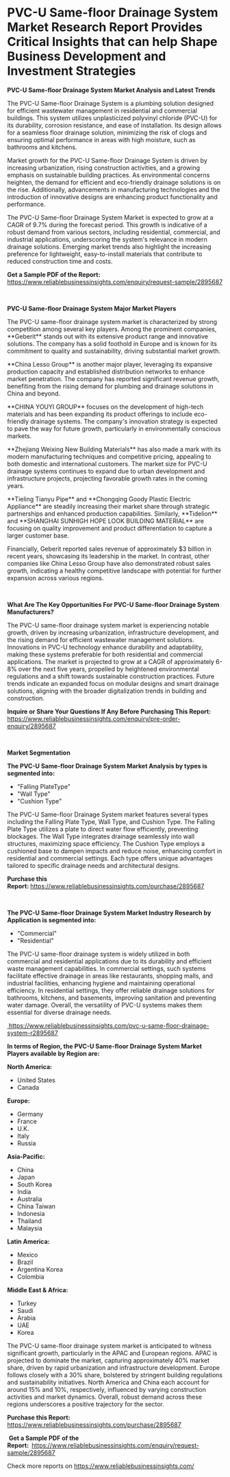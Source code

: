 <p><h1>PVC-U Same-floor Drainage System Market Research Report Provides Critical Insights that can help Shape Business Development and Investment Strategies</h1></p><p><strong>PVC-U Same-floor Drainage System Market Analysis and Latest Trends</strong></p>
<p><p>The PVC-U Same-floor Drainage System is a plumbing solution designed for efficient wastewater management in residential and commercial buildings. This system utilizes unplasticized polyvinyl chloride (PVC-U) for its durability, corrosion resistance, and ease of installation. Its design allows for a seamless floor drainage solution, minimizing the risk of clogs and ensuring optimal performance in areas with high moisture, such as bathrooms and kitchens.</p><p>Market growth for the PVC-U Same-floor Drainage System is driven by increasing urbanization, rising construction activities, and a growing emphasis on sustainable building practices. As environmental concerns heighten, the demand for efficient and eco-friendly drainage solutions is on the rise. Additionally, advancements in manufacturing technologies and the introduction of innovative designs are enhancing product functionality and performance.</p><p>The PVC-U Same-floor Drainage System Market is expected to grow at a CAGR of 9.7% during the forecast period. This growth is indicative of a robust demand from various sectors, including residential, commercial, and industrial applications, underscoring the system's relevance in modern drainage solutions. Emerging market trends also highlight the increasing preference for lightweight, easy-to-install materials that contribute to reduced construction time and costs.</p></p>
<p><strong>Get a Sample PDF of the Report:&nbsp;</strong> <a href="https://www.reliablebusinessinsights.com/enquiry/request-sample/2895687?utm_campaign=2774&utm_medium=2&utm_source=Github&utm_content=ia&utm_term=15032025&utm_id=pvc-u-same-floor-drainage-system">https://www.reliablebusinessinsights.com/enquiry/request-sample/2895687</a></p>
<p>&nbsp;</p>
<p><strong>PVC-U Same-floor Drainage System Major Market Players</strong></p>
<p><p>The PVC-U same-floor drainage system market is characterized by strong competition among several key players. Among the prominent companies, **Geberit** stands out with its extensive product range and innovative solutions. The company has a solid foothold in Europe and is known for its commitment to quality and sustainability, driving substantial market growth.</p><p>**China Lesso Group** is another major player, leveraging its expansive production capacity and established distribution networks to enhance market penetration. The company has reported significant revenue growth, benefiting from the rising demand for plumbing and drainage solutions in China and beyond.</p><p>**CHINA YOUYI GROUP** focuses on the development of high-tech materials and has been expanding its product offerings to include eco-friendly drainage systems. The company's innovation strategy is expected to pave the way for future growth, particularly in environmentally conscious markets.</p><p>**Zhejiang Weixing New Building Materials** has also made a mark with its modern manufacturing techniques and competitive pricing, appealing to both domestic and international customers. The market size for PVC-U drainage systems continues to expand due to urban development and infrastructure projects, projecting favorable growth rates in the coming years.</p><p>**Tieling Tianyu Pipe** and **Chongqing Goody Plastic Electric Appliance** are steadily increasing their market share through strategic partnerships and enhanced production capabilities. Similarly, **Tidelion** and **SHANGHAI SUNHIGH HOPE LOOK BUILDING MATERIAL** are focusing on quality improvement and product differentiation to capture a larger customer base.</p><p>Financially, Geberit reported sales revenue of approximately $3 billion in recent years, showcasing its leadership in the market. In contrast, other companies like China Lesso Group have also demonstrated robust sales growth, indicating a healthy competitive landscape with potential for further expansion across various regions.</p></p>
<p>&nbsp;</p>
<p><strong>What Are The Key Opportunities For PVC-U Same-floor Drainage System Manufacturers?</strong></p>
<p><p>The PVC-U same-floor drainage system market is experiencing notable growth, driven by increasing urbanization, infrastructure development, and the rising demand for efficient wastewater management solutions. Innovations in PVC-U technology enhance durability and adaptability, making these systems preferable for both residential and commercial applications. The market is projected to grow at a CAGR of approximately 6-8% over the next five years, propelled by heightened environmental regulations and a shift towards sustainable construction practices. Future trends indicate an expanded focus on modular designs and smart drainage solutions, aligning with the broader digitalization trends in building and construction.</p></p>
<p><strong>Inquire or Share Your Questions If Any Before Purchasing This Report:</strong> <a href="https://www.reliablebusinessinsights.com/enquiry/pre-order-enquiry/2895687?utm_campaign=2774&utm_medium=2&utm_source=Github&utm_content=ia&utm_term=15032025&utm_id=pvc-u-same-floor-drainage-system">https://www.reliablebusinessinsights.com/enquiry/pre-order-enquiry/2895687</a></p>
<p>&nbsp;</p>
<p><strong>Market Segmentation</strong></p>
<p><strong>The PVC-U Same-floor Drainage System Market Analysis by types is segmented into:</strong></p>
<p><ul><li>"Falling PlateType"</li><li>"Wall Type"</li><li>"Cushion Type"</li></ul></p>
<p><p>The PVC-U Same-floor Drainage System market features several types including the Falling Plate Type, Wall Type, and Cushion Type. The Falling Plate Type utilizes a plate to direct water flow efficiently, preventing blockages. The Wall Type integrates drainage seamlessly into wall structures, maximizing space efficiency. The Cushion Type employs a cushioned base to dampen impacts and reduce noise, enhancing comfort in residential and commercial settings. Each type offers unique advantages tailored to specific drainage needs and architectural designs.</p></p>
<p><strong>Purchase this Report:&nbsp;</strong><a href="https://www.reliablebusinessinsights.com/purchase/2895687?utm_campaign=2774&utm_medium=2&utm_source=Github&utm_content=ia&utm_term=15032025&utm_id=pvc-u-same-floor-drainage-system">https://www.reliablebusinessinsights.com/purchase/2895687</a></p>
<p>&nbsp;</p>
<p><strong>The PVC-U Same-floor Drainage System Market Industry Research by Application is segmented into:</strong></p>
<p><ul><li>"Commercial"</li><li>"Residential"</li></ul></p>
<p><p>The PVC-U same-floor drainage system is widely utilized in both commercial and residential applications due to its durability and efficient waste management capabilities. In commercial settings, such systems facilitate effective drainage in areas like restaurants, shopping malls, and industrial facilities, enhancing hygiene and maintaining operational efficiency. In residential settings, they offer reliable drainage solutions for bathrooms, kitchens, and basements, improving sanitation and preventing water damage. Overall, the versatility of PVC-U systems makes them essential for diverse drainage needs.</p></p>
<p><a href="https://www.reliablebusinessinsights.com/pvc-u-same-floor-drainage-system-r2895687?utm_campaign=2774&utm_medium=2&utm_source=Github&utm_content=ia&utm_term=15032025&utm_id=pvc-u-same-floor-drainage-system">&nbsp;https://www.reliablebusinessinsights.com/pvc-u-same-floor-drainage-system-r2895687</a></p>
<p><strong>In terms of Region, the PVC-U Same-floor Drainage System Market Players available by Region are:</strong></p>
<p>
    <p> <strong> North America: </strong>
        <ul>
            <li>United States</li>
            <li>Canada</li>
        </ul>
        </p> 
    <p> <strong> Europe: </strong>
        <ul>
            <li>Germany</li>
            <li>France</li>
            <li>U.K.</li>
            <li>Italy</li>
            <li>Russia</li>
        </ul>
        </p> 
    <p> <strong> Asia-Pacific: </strong>
        <ul>
            <li>China</li>
            <li>Japan</li>
            <li>South Korea</li>
            <li>India</li>
            <li>Australia</li>
            <li>China Taiwan</li>
            <li>Indonesia</li>
            <li>Thailand</li>
            <li>Malaysia</li>
        </ul>
        </p> 
    <p> <strong> Latin America: </strong>
        <ul>
            <li>Mexico</li>
            <li>Brazil</li>
            <li>Argentina Korea</li>
            <li>Colombia</li>
        </ul>
        </p> 
    <p> <strong> Middle East & Africa: </strong>
        <ul>
            <li>Turkey</li>
            <li>Saudi</li>
            <li>Arabia</li>
            <li>UAE</li>
            <li>Korea</li>
        </ul>
    </p>
    </p>
<p><p>The PVC-U same-floor drainage system market is anticipated to witness significant growth, particularly in the APAC and European regions. APAC is projected to dominate the market, capturing approximately 40% market share, driven by rapid urbanization and infrastructure development. Europe follows closely with a 30% share, bolstered by stringent building regulations and sustainability initiatives. North America and China each account for around 15% and 10%, respectively, influenced by varying construction activities and market dynamics. Overall, robust demand across these regions underscores a positive trajectory for the sector.</p></p>
<p><strong>Purchase this Report: </strong><a href="https://www.reliablebusinessinsights.com/purchase/2895687?utm_campaign=2774&utm_medium=2&utm_source=Github&utm_content=ia&utm_term=15032025&utm_id=pvc-u-same-floor-drainage-system">https://www.reliablebusinessinsights.com/purchase/2895687</a></p>
<p>&nbsp;<strong>Get a Sample PDF of the Report:&nbsp;&nbsp;</strong><a href="https://www.reliablebusinessinsights.com/enquiry/request-sample/2895687?utm_campaign=2774&utm_medium=2&utm_source=Github&utm_content=ia&utm_term=15032025&utm_id=pvc-u-same-floor-drainage-system">https://www.reliablebusinessinsights.com/enquiry/request-sample/2895687</a></p>
<p><strong></strong></p>
<p>Check more reports on <a href="https://www.reliablebusinessinsights.com/?utm_campaign=2774&utm_medium=2&utm_source=Github&utm_content=ia&utm_term=15032025&utm_id=pvc-u-same-floor-drainage-system">https://www.reliablebusinessinsights.com/</a></p>